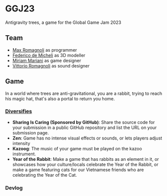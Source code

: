 # GGJ23
Antigravity trees, a game for the Global Game Jam 2023

## Team
- [Max Romagnoli](https://www.maxromagnoli.com/) as programmer
- [Federico de Micheli](https://www.facebook.com/federico.demicheli.3) as 3D modeller
- [Miriam Mariani](https://www.instagram.com/mirium92/) as game designer
- [Vittorio Romagnoli](https://open.spotify.com/artist/3CwCh7yducgKTZ7Y2lp3o2) as sound designer

## Game
In a world where trees are anti-gravitational, you are a rabbit, trying to reach his magic hat, that's also a portal to return you home.

### [Diversifies](https://globalgamejam.org/news/ggj-2023-diversifiers)
- **Sharing Is Caring (Sponsored by GitHub)**: Share the source code for your submission in a public GitHub repository and list the URL on your submission page.
- **Zen**: Game has no intense visual effects or sounds, or lets players adjust intensity
- **Kazoog**: The music of your game must be played on the kazoo instrument.
- **Year of the Rabbit**: Make a game that has rabbits as an element in it, or showcases how your culture/locals celebrate the Year of the Rabbit, or make a game featuring cats for our Vietnamese friends who are celebrating the Year of the Cat.

### Devlog
